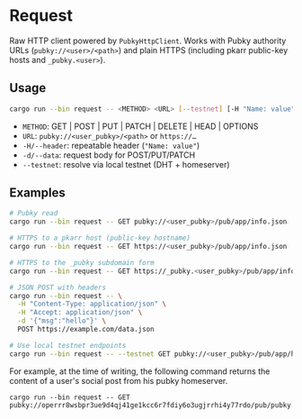 # Request

Raw HTTP client powered by `PubkyHttpClient`. Works with Pubky authority URLs (`pubky://<user>/<path>`) and plain HTTPS (including pkarr public-key hosts and `_pubky.<user>`).

## Usage

```bash
cargo run --bin request -- <METHOD> <URL> [--testnet] [-H "Name: value"] [-d DATA]
```

- `METHOD`: GET | POST | PUT | PATCH | DELETE | HEAD | OPTIONS
- `URL`: `pubky://<user_pubky>/<path>` or `https://…`
- `-H/--header`: repeatable header (`"Name: value"`)
- `-d/--data`: request body for POST/PUT/PATCH
- `--testnet`: resolve via local testnet (DHT + homeserver)

## Examples

```bash
# Pubky read
cargo run --bin request -- GET pubky://<user_pubky>/pub/app/info.json

# HTTPS to a pkarr host (public-key hostname)
cargo run --bin request -- GET https://<user_pubky>/pub/app/info.json

# HTTPS to the _pubky subdomain form
cargo run --bin request -- GET https://_pubky.<user_pubky>/pub/app/info.json

# JSON POST with headers
cargo run --bin request -- \
  -H "Content-Type: application/json" \
  -H "Accept: application/json" \
  -d '{"msg":"hello"}' \
  POST https://example.com/data.json

# Use local testnet endpoints
cargo run --bin request -- --testnet GET pubky://<user_pubky>/pub/app/hello.txt
```

For example, at the time of writing, the following command returns the content of a user's social post from his pubky homeserver.

```
cargo run --bin request -- GET pubky://operrr8wsbpr3ue9d4qj41ge1kcc6r7fdiy6o3ugjrrhi4y77rdo/pub/pubky.app/posts/0033X02JAN0SG
```
